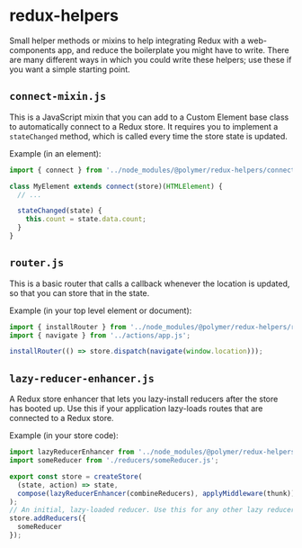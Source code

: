 # redux-helpers
Small helper methods or mixins to help integrating Redux with a web-components app,
and reduce the boilerplate you might have to write. There are many different
ways in which you could write these helpers; use these if you want a simple
starting point.

## `connect-mixin.js`
This is a JavaScript mixin that you can add to a Custom Element base class
to automatically connect to a Redux store. It requires you to implement a
`stateChanged` method, which is called every time the store state is updated.

Example (in an element):
```js
import { connect } from '../node_modules/@polymer/redux-helpers/connect-mixin.js';

class MyElement extends connect(store)(HTMLElement) {
  // ...

  stateChanged(state) {
    this.count = state.data.count;
  }
}
```

## `router.js`
This is a basic router that calls a callback whenever the location is updated,
so that you can store that in the state.

Example (in your top level element or document):
```js
import { installRouter } from '../node_modules/@polymer/redux-helpers/router.js';
import { navigate } from '../actions/app.js';

installRouter(() => store.dispatch(navigate(window.location)));
```

## `lazy-reducer-enhancer.js`
A Redux store enhancer that lets you lazy-install reducers after the store
has booted up. Use this if your application lazy-loads routes that are connected
to a Redux store.

Example (in your store code):
```js
import lazyReducerEnhancer from '../node_modules/@polymer/redux-helpers/lazy-reducer-enhancer.js';
import someReducer from './reducers/someReducer.js';

export const store = createStore(
  (state, action) => state,
  compose(lazyReducerEnhancer(combineReducers), applyMiddleware(thunk))
);
// An initial, lazy-loaded reducer. Use this for any other lazy reducers in elements as well.
store.addReducers({
  someReducer
});
```

